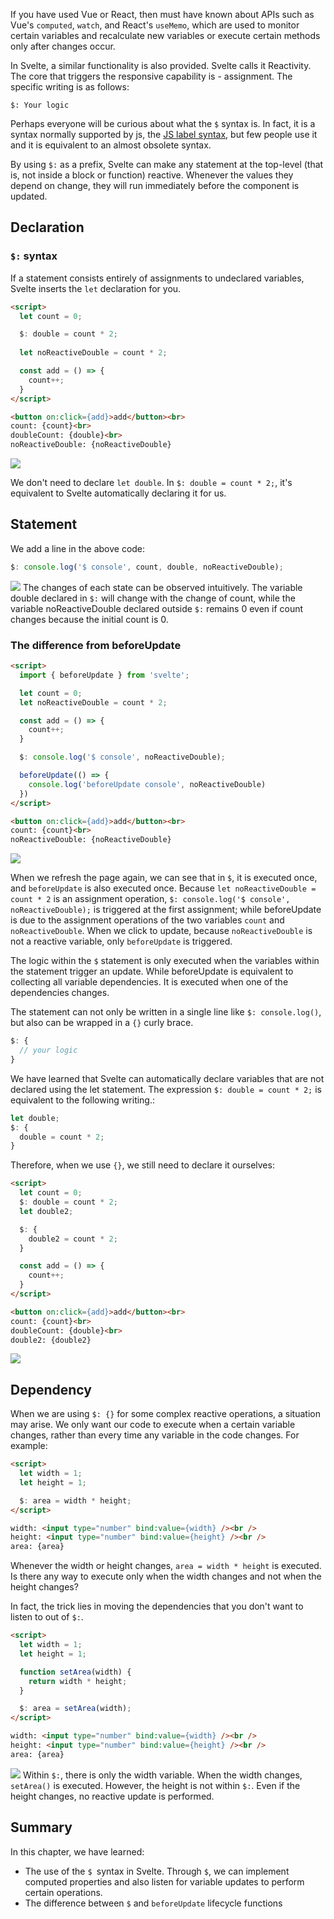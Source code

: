 If you have used Vue or React, then must have known about APIs such as Vue's `computed`, `watch`, and React's `useMemo`, which are used to monitor certain variables and recalculate new variables or execute certain methods only after changes occur.

In Svelte, a similar functionality is also provided. Svelte calls it Reactivity. The core that triggers the responsive capability is - assignment. The specific writing is as follows:
```
$: Your logic
```

Perhaps everyone will be curious about what the `$` syntax is. In fact, it is a syntax normally supported by js, the [JS label syntax](https://developer.mozilla.org/en-US/docs/Web/JavaScript/Reference/Statements/label), but few people use it and it is equivalent to an almost obsolete syntax.

By using `$:` as a prefix, Svelte can make any statement at the top-level (that is, not inside a block or function) reactive. Whenever the values they depend on change, they will run immediately before the component is updated.


## Declaration

### `$:` syntax 

If a statement consists entirely of assignments to undeclared variables, Svelte inserts the `let` declaration for you.

```html
<script>
  let count = 0;

  $: double = count * 2;
  
  let noReactiveDouble = count * 2;

  const add = () => {
    count++;
  }
</script>

<button on:click={add}>add</button><br>
count: {count}<br>
doubleCount: {double}<br>
noReactiveDouble: {noReactiveDouble}
```

![](./img/06-1.gif)

We don't need to declare `let double`. In `$: double = count * 2;`, it's equivalent to Svelte automatically declaring it for us. 

## Statement

We add a line in the above code: 
```javascript
$: console.log('$ console', count, double, noReactiveDouble);
```

![](./img/06-2.gif)
The changes of each state can be observed intuitively. The variable double declared in `$:` will change with the change of count, while the variable noReactiveDouble declared outside `$:` remains 0 even if count changes because the initial count is 0. 

### The difference from beforeUpdate 

```html
<script>
  import { beforeUpdate } from 'svelte';

  let count = 0;
  let noReactiveDouble = count * 2;

  const add = () => {
    count++;
  }

  $: console.log('$ console', noReactiveDouble);

  beforeUpdate(() => {
    console.log('beforeUpdate console', noReactiveDouble)
  })
</script>

<button on:click={add}>add</button><br>
count: {count}<br>
noReactiveDouble: {noReactiveDouble}
```

![](./img/06-3.gif)

When we refresh the page again, we can see that in `$`, it is executed once, and `beforeUpdate` is also executed once. Because `let noReactiveDouble = count * 2` is an assignment operation, `$: console.log('$ console', noReactiveDouble);` is triggered at the first assignment; while beforeUpdate is due to the assignment operations of the two variables `count` and `noReactiveDouble`. When we click to update, because `noReactiveDouble` is not a reactive variable, only `beforeUpdate` is triggered.

The logic within the `$` statement is only executed when the variables within the statement trigger an update. While beforeUpdate is equivalent to collecting all variable dependencies. It is executed when one of the dependencies changes. 


The statement can not only be written in a single line like `$: console.log()`, but also can be wrapped in a `{}` curly brace. 
```javascript
$: {
  // your logic
}
```

We have learned that Svelte can automatically declare variables that are not declared using the let statement. The expression `$: double = count * 2;` is equivalent to the following writing.:
```javascript
let double;
$: {
  double = count * 2;
}
```

Therefore, when we use `{}`, we still need to declare it ourselves: 
```html
<script>
  let count = 0;
  $: double = count * 2;
  let double2;

  $: {
    double2 = count * 2;
  }

  const add = () => {
    count++;
  }
</script>

<button on:click={add}>add</button><br>
count: {count}<br>
doubleCount: {double}<br>
double2: {double2}
```

![](./img/06-4.gif)

## Dependency

When we are using `$: {}` for some complex reactive operations, a situation may arise. We only want our code to execute when a certain variable changes, rather than every time any variable in the code changes. For example: 
```html
<script>
  let width = 1;
  let height = 1;

  $: area = width * height;
</script>

width: <input type="number" bind:value={width} /><br />
height: <input type="number" bind:value={height} /><br />
area: {area}
```
Whenever the width or height changes, `area = width * height` is executed. Is there any way to execute only when the width changes and not when the height changes? 

In fact, the trick lies in moving the dependencies that you don't want to listen to out of `$:`. 

```html
<script>
  let width = 1;
  let height = 1;

  function setArea(width) {
    return width * height;
  }

  $: area = setArea(width);
</script>

width: <input type="number" bind:value={width} /><br />
height: <input type="number" bind:value={height} /><br />
area: {area}
```

![](./img/06-5.gif)
Within `$:`, there is only the width variable. When the width changes, `setArea()` is executed. However, the height is not within `$:`. Even if the height changes, no reactive update is performed. 

## Summary

In this chapter, we have learned:

- The use of the `$ `syntax in Svelte. Through `$`, we can implement computed properties and also listen for variable updates to perform certain operations.
- The difference between `$` and `beforeUpdate` lifecycle functions 
